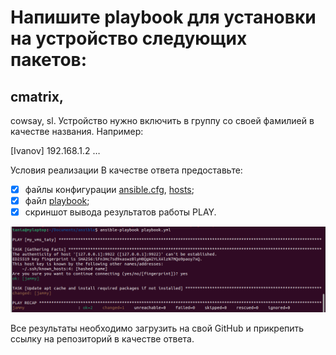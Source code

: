 # Напишите playbook для установки на устройство следующих пакетов:

## cmatrix,
cowsay,
sl.
Устройство нужно включить в группу со своей фамилией в качестве названия. Например:

[Ivanov]
192.168.1.2 …
 

Условия реализации
В качестве ответа предоставьте:

- [x] файлы конфигурации [ansible.cfg](./ansible.cfg), [hosts](./hosts);
- [x] файл [playbook](./playbook.yml);
- [x] скриншот вывода результатов работы PLAY.

![](./screenshot.png)

Все результаты необходимо загрузить на свой GitHub и прикрепить ссылку на репозиторий в качестве ответа.

 
